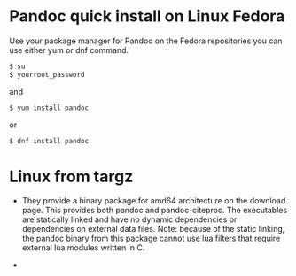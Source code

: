 # Pandoc quick install on Linux Fedora

  Use your package manager for Pandoc on the Fedora repositories you can use either yum or dnf command.

~~~bash
$ su
$ yourroot_password
~~~

and

~~~bash
$ yum install pandoc
~~~

or

~~~bash	
$ dnf install pandoc
~~~


# Linux from targz
- [download link]:https://github.com/jgm/pandoc/releases/latest
  
    They provide a binary package for amd64 architecture on the download page. This provides both pandoc and pandoc-citeproc. The executables are statically linked and have no dynamic dependencies or dependencies on external data files. Note: because of the static linking, the pandoc binary from this package cannot use lua filters that require external lua modules written in C.

- [Source from Pandoc a universal document converter]:https://pandoc.org/installing.html
